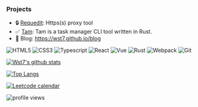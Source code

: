 
### Projects
- 🔒 [Requedit](https://github.com/requedit/requedit): Https(s) proxy tool
- ✅ [Tam](https://github.com/wst7/tam): Tam is a task manager CLI tool written in Rust.
- 🔭 Blog: https://wst7.github.io/blog





![HTML5](https://img.shields.io/badge/-HTML5-red)
![CSS3](https://img.shields.io/badge/-CSS3-blue)
![Typescript](https://img.shields.io/badge/-Typescript-%234476c0)
![React](https://img.shields.io/badge/-React-%2361dafb)
![Vue](https://img.shields.io/badge/-Vue-%2365b687)
![Rust](https://img.shields.io/badge/-Rust-%23f54d27)
![Webpack](https://img.shields.io/badge/-Webpack-%2375afcc)
![Git](https://img.shields.io/badge/-Git-%23f54d27)


[![Wst7's github stats](https://github-readme-stats.vercel.app/api/?username=wst7&theme=radical&langs_count=10)](https://github.com/anuraghazra/github-readme-stats)

[![Top Langs](https://github-readme-stats.vercel.app/api/top-langs/?username=wst7&theme=tokyonight&layout=compact&&langs_count=10&hide=css,html,stylus,ejs,shell,glsl)](https://github.com/anuraghazra/github-readme-stats)  

[![Leetcode calendar](https://api-leetcode-stats.vercel.app/api/calendar?username=streetd&theme=dark)](https://github.com/wst7/leetcode-stats)


![profile views](https://komarev.com/ghpvc/?username=wst7&style=plastic)
